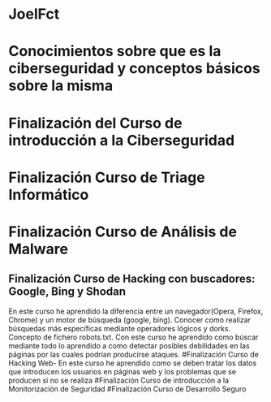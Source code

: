 # JoelFct
# Conocimientos sobre que es la ciberseguridad y conceptos básicos sobre la misma
# Finalización del Curso de introducción a la Ciberseguridad
# Finalización Curso de Triage Informático
# Finalización Curso de Análisis de Malware
## Finalización Curso de Hacking con buscadores: Google, Bing y Shodan
En este curso he aprendido la diferencia entre un navegador(Opera, Firefox, Chrome) y un motor de búsqueda (google, bing). Conocer como realizar búsquedas más específicas mediante operadores lógicos y dorks. Concepto de fichero robots.txt. Con este curso he aprendido como búscar mediante todo lo aprendido a como detectar posibles debilidades en las páginas por las cuales podrían producirse ataques.
#Finalización Curso de Hacking Web- En este curso he aprendido como se deben tratar los datos que introducen los usuarios en páginas web y los problemas que se producen si no se realiza
#Finalización Curso de introducción a la Monitorización de Seguridad
#Finalización Curso de Desarrollo Seguro
